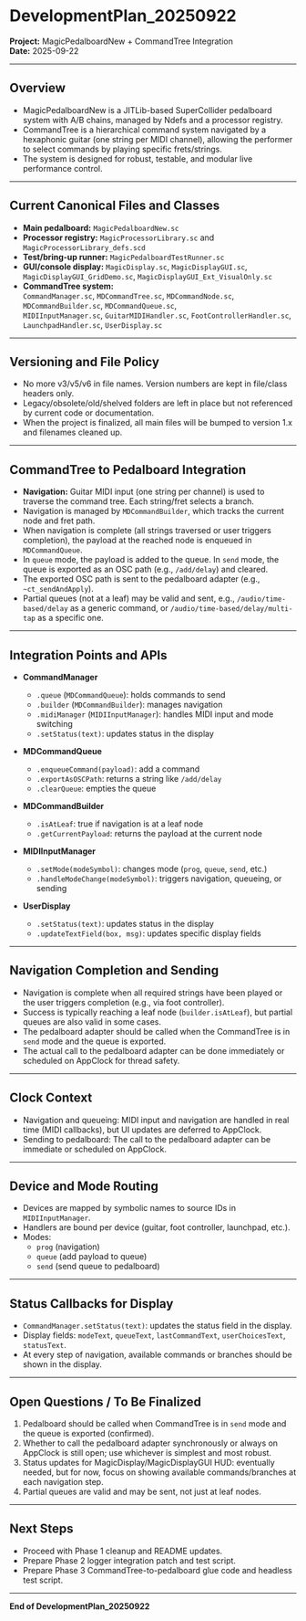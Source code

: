 
# DevelopmentPlan_20250922

**Project:** MagicPedalboardNew + CommandTree Integration  
**Date:** 2025-09-22

---

## Overview

- MagicPedalboardNew is a JITLib-based SuperCollider pedalboard system with A/B chains, managed by Ndefs and a processor registry.
- CommandTree is a hierarchical command system navigated by a hexaphonic guitar (one string per MIDI channel), allowing the performer to select commands by playing specific frets/strings.
- The system is designed for robust, testable, and modular live performance control.

---

## Current Canonical Files and Classes

- **Main pedalboard:** `MagicPedalboardNew.sc`
- **Processor registry:** `MagicProcessorLibrary.sc` and `MagicProcessorLibrary_defs.scd`
- **Test/bring-up runner:** `MagicPedalboardTestRunner.sc`
- **GUI/console display:** `MagicDisplay.sc`, `MagicDisplayGUI.sc`, `MagicDisplayGUI_GridDemo.sc`, `MagicDisplayGUI_Ext_VisualOnly.sc`
- **CommandTree system:**  
  `CommandManager.sc`, `MDCommandTree.sc`, `MDCommandNode.sc`, `MDCommandBuilder.sc`, `MDCommandQueue.sc`,  
  `MIDIInputManager.sc`, `GuitarMIDIHandler.sc`, `FootControllerHandler.sc`, `LaunchpadHandler.sc`, `UserDisplay.sc`

---

## Versioning and File Policy

- No more v3/v5/v6 in file names. Version numbers are kept in file/class headers only.
- Legacy/obsolete/old/shelved folders are left in place but not referenced by current code or documentation.
- When the project is finalized, all main files will be bumped to version 1.x and filenames cleaned up.

---

## CommandTree to Pedalboard Integration

- **Navigation:** Guitar MIDI input (one string per channel) is used to traverse the command tree. Each string/fret selects a branch.
- Navigation is managed by `MDCommandBuilder`, which tracks the current node and fret path.
- When navigation is complete (all strings traversed or user triggers completion), the payload at the reached node is enqueued in `MDCommandQueue`.
- In `queue` mode, the payload is added to the queue. In `send` mode, the queue is exported as an OSC path (e.g., `/add/delay`) and cleared.
- The exported OSC path is sent to the pedalboard adapter (e.g., `~ct_sendAndApply`).
- Partial queues (not at a leaf) may be valid and sent, e.g., `/audio/time-based/delay` as a generic command, or `/audio/time-based/delay/multi-tap` as a specific one.

---

## Integration Points and APIs

- **CommandManager**
    - `.queue` (`MDCommandQueue`): holds commands to send
    - `.builder` (`MDCommandBuilder`): manages navigation
    - `.midiManager` (`MIDIInputManager`): handles MIDI input and mode switching
    - `.setStatus(text)`: updates status in the display

- **MDCommandQueue**
    - `.enqueueCommand(payload)`: add a command
    - `.exportAsOSCPath`: returns a string like `/add/delay`
    - `.clearQueue`: empties the queue

- **MDCommandBuilder**
    - `.isAtLeaf`: true if navigation is at a leaf node
    - `.getCurrentPayload`: returns the payload at the current node

- **MIDIInputManager**
    - `.setMode(modeSymbol)`: changes mode (`prog`, `queue`, `send`, etc.)
    - `.handleModeChange(modeSymbol)`: triggers navigation, queueing, or sending

- **UserDisplay**
    - `.setStatus(text)`: updates status in the display
    - `.updateTextField(box, msg)`: updates specific display fields

---

## Navigation Completion and Sending

- Navigation is complete when all required strings have been played or the user triggers completion (e.g., via foot controller).
- Success is typically reaching a leaf node (`builder.isAtLeaf`), but partial queues are also valid in some cases.
- The pedalboard adapter should be called when the CommandTree is in `send` mode and the queue is exported.
- The actual call to the pedalboard adapter can be done immediately or scheduled on AppClock for thread safety.

---

## Clock Context

- Navigation and queueing: MIDI input and navigation are handled in real time (MIDI callbacks), but UI updates are deferred to AppClock.
- Sending to pedalboard: The call to the pedalboard adapter can be immediate or scheduled on AppClock.

---

## Device and Mode Routing

- Devices are mapped by symbolic names to source IDs in `MIDIInputManager`.
- Handlers are bound per device (guitar, foot controller, launchpad, etc.).
- Modes:  
  - `prog` (navigation)  
  - `queue` (add payload to queue)  
  - `send` (send queue to pedalboard)

---

## Status Callbacks for Display

- `CommandManager.setStatus(text)`: updates the status field in the display.
- Display fields: `modeText`, `queueText`, `lastCommandText`, `userChoicesText`, `statusText`.
- At every step of navigation, available commands or branches should be shown in the display.

---

## Open Questions / To Be Finalized

1. Pedalboard should be called when CommandTree is in `send` mode and the queue is exported (confirmed).
2. Whether to call the pedalboard adapter synchronously or always on AppClock is still open; use whichever is simplest and most robust.
3. Status updates for MagicDisplay/MagicDisplayGUI HUD: eventually needed, but for now, focus on showing available commands/branches at each navigation step.
4. Partial queues are valid and may be sent, not just at leaf nodes.

---

## Next Steps

- Proceed with Phase 1 cleanup and README updates.
- Prepare Phase 2 logger integration patch and test script.
- Prepare Phase 3 CommandTree-to-pedalboard glue code and headless test script.

---

**End of DevelopmentPlan_20250922**
